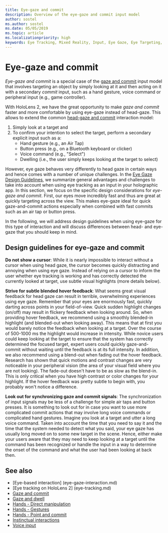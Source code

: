 ```yaml
---
title: Eye-gaze and commit
description: Overview of the eye-gaze and commit input model
author: sostel
ms.author: sostel
ms.date: 05/05/2019
ms.topic: article
ms.localizationpriority: high
keywords: Eye Tracking, Mixed Reality, Input, Eye Gaze, Eye Targeting, HoloLens 2, Eye-based Selection
---
```


# Eye-gaze and commit
_Eye-gaze and commit_ is a special case of the [gaze and commit](gaze-and-commit.md) input model that involves targeting an object by simply looking at it and then acting on it with a secondary _commit_ input, such as a hand gesture, voice command or peripheral input (e.g., game controller). 

With HoloLens 2, we have the great opportunity to make _gaze and commit_ faster and more comfortable by using eye-gaze instead of head-gaze. 
This allows to extend the common [head-gaze and commit](gaze-and-commit.md) interaction model: 
1. Simply look at a target and 
2. To confirm your intention to select the target, perform a secondary explicit input such as a:  
   - Hand gesture (e.g., an Air Tap)
   - Button press (e.g., on a Bluetooth keyboard or clicker)
   - Voice command (e.g., "Select")
   - Dwelling (i.e., the user simply keeps looking at the target to select)

However, eye gaze behaves very differently to head gaze in certain ways and hence comes with a number of unique challenges. 
In the [Eye Gaze Design Guidelines](eye-tracking.md), we summarize general advantages and challenges to take into account when using eye tracking as an input in your holographic app. 
In this section, we focus on the specific design considerations for _eye-gaze and commit_.
First, our eyes move incredibly fast and thus are great at quickly targeting across the view. 
This makes eye-gaze ideal for quick gaze-and-commit actions especially when combined with fast commits such as an air tap or button press.
   
In the following, we will address design guidelines when using eye-gaze for this type of interaction and will discuss differences between head- and eye-gaze that you should keep in mind.

## Design guidelines for eye-gaze and commit

**Do not show a cursor**: 
While it is nearly impossible to interact without a cursor when using head gaze, the cursor becomes quickly distracting and annoying when using eye gaze. 
Instead of relying on a cursor to inform the user whether eye tracking is working and has correctly detected the currently looked at target, use subtle visual highlights (more details below).

**Strive for subtle blended hover feedback**: 
What seems great visual feedback for head gaze can result in terrible, overwhelming experiences using eye gaze. 
Remember that your eyes are enormously fast, quickly darting across points in your field-of-view. 
Quick sudden highlight changes (on/off) may result in flickery feedback when looking around. 
So, when providing hover feedback, we recommend using a smoothly blended-in highlight (and blended-out when looking away). 
This means that at first you would barely notice the feedback when looking at a target. 
Over the course of 500-1000 ms the highlight would increase in intensity. 
While novice users could keep looking at the target to ensure that the system has correctly determined the focused target, expert users could quickly gaze-and-commit without waiting until the feedback is at its full intensity. 
In addition, we also recommend using a blend-out when fading out the hover feedback. 
Research has shown that quick motions and contrast changes are very noticeable in your peripheral vision (the area of your visual field where you are not looking).
The fade-out doesn't have to be as slow as the blend-in. 
This is only critical when you have high contrast or color changes for your highlight. 
If the hover feedback was pretty subtle to begin with, you probably won't notice a difference.

**Look out for synchronizing gaze and commit signals**: 
The synchronization of input signals may be less of a challenge for simple air taps and button presses. 
It is something to look out for in case you want to use more complicated commit actions that may involve long voice commands or complicated hand gestures. 
Imagine you look at a target and utter a long voice command. 
Taken into account the time that you need to say it and the time that the system needed to detect what you said, your eye gaze has usually long moved on to some new target in the scene. 
Hence, either make your users aware that they may need to keep looking at a target until the command has been recognized or handle the input in a way to determine the onset of the command and what the user had been looking at back then.

## See also
* [Eye-based interaction] (eye-gaze-interaction.md)
* [Eye tracking on HoloLens 2] (eye-tracking.md)
* [Gaze and commit](gaze-and-commit.md)
* [Gaze and dwell](gaze-and-dwell.md)
* [Hands - Direct manipulation](direct-manipulation.md)
* [Hands - Gestures](gaze-and-commit.md#composite-gestures)
* [Hands - Point and commit](point-and-commit.md)
* [Instinctual interactions](interaction-fundamentals.md)
* [Voice input](voice-input.md)
